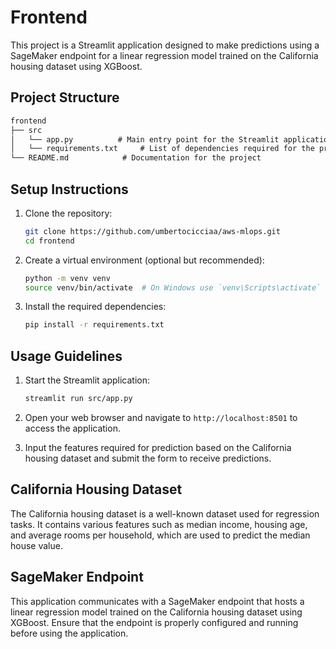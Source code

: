 # Frontend

This project is a Streamlit application designed to make predictions using a SageMaker endpoint for a linear regression model trained on the California housing dataset using XGBoost.

## Project Structure

```txt
frontend
├── src
│   └── app.py          # Main entry point for the Streamlit application
│   └── requirements.txt     # List of dependencies required for the project
└── README.md            # Documentation for the project
```

## Setup Instructions

1. Clone the repository:

   ```sh
   git clone https://github.com/umbertocicciaa/aws-mlops.git
   cd frontend
   ```

2. Create a virtual environment (optional but recommended):

   ```sh
   python -m venv venv
   source venv/bin/activate  # On Windows use `venv\Scripts\activate`
   ```

3. Install the required dependencies:

   ```sh
   pip install -r requirements.txt
   ```

## Usage Guidelines

1. Start the Streamlit application:

   ```sh
   streamlit run src/app.py
   ```

2. Open your web browser and navigate to `http://localhost:8501` to access the application.

3. Input the features required for prediction based on the California housing dataset and submit the form to receive predictions.

## California Housing Dataset

The California housing dataset is a well-known dataset used for regression tasks. It contains various features such as median income, housing age, and average rooms per household, which are used to predict the median house value.

## SageMaker Endpoint

This application communicates with a SageMaker endpoint that hosts a linear regression model trained on the California housing dataset using XGBoost. Ensure that the endpoint is properly configured and running before using the application.
